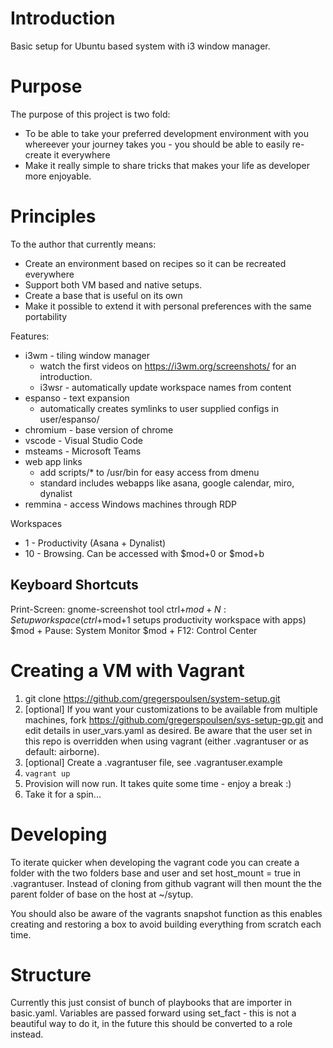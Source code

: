 

# Introduction
Basic setup for Ubuntu based system with i3 window manager. 

# Purpose
The purpose of this project is two fold:
* To be able to take your preferred development environment with you whereever
  your journey takes you - you should be able to easily re-create it everywhere
* Make it really simple to share tricks that makes your life as developer more
  enjoyable.

# Principles
To the author that currently means:
* Create an environment based on recipes so it can be recreated everywhere
* Support both VM based and native setups.
* Create a base that is useful on its own
* Make it possible to extend it with personal preferences with the same
  portability



Features:
* i3wm - tiling window manager
  - watch the first videos on https://i3wm.org/screenshots/ for an introduction.
  - i3wsr - automatically update workspace names from content
* espanso - text expansion
  - automatically creates symlinks to user supplied configs in user/espanso/
* chromium - base version of chrome
* vscode - Visual Studio Code
* msteams - Microsoft Teams
* web app links
  - add scripts/* to /usr/bin for easy access from dmenu
  - standard includes webapps like asana, google calendar, miro, dynalist
* remmina - access Windows machines through RDP


Workspaces
* 1 - Productivity (Asana + Dynalist)
* 10 - Browsing. Can be accessed with $mod+0 or $mod+b


## Keyboard Shortcuts

Print-Screen: gnome-screenshot tool
ctrl+$mod+N: Setup workspace (ctrl+$mod+1 setups productivity workspace with apps)
$mod + Pause: System Monitor
$mod + F12: Control Center

# Creating a VM with Vagrant

1. git clone https://github.com/gregerspoulsen/system-setup.git
2. [optional] If you want your customizations to be available from multiple
   machines, fork https://github.com/gregerspoulsen/sys-setup-gp.git and edit
   details in user_vars.yaml as desired. Be aware that the user set in this
   repo is overridden when using vagrant (either .vagrantuser or as default:
   airborne).
3. [optional] Create a .vagrantuser file, see .vagrantuser.example
5. `vagrant up`
6. Provision will now run. It takes quite some time - enjoy a break :)
8. Take it for a spin...

# Developing

To iterate quicker when developing the vagrant code you can create a folder
with the two folders base and user and set host_mount = true in
.vagrantuser. Instead of cloning from github vagrant will then mount the the
parent folder of base on the host at ~/sytup.

You should also be aware of the vagrants snapshot function as this enables
creating and restoring a box to avoid building everything from scratch each
time.

# Structure
Currently this just consist of bunch of playbooks that are importer in basic.yaml. Variables are passed forward using set_fact - this is not a beautiful way to do it, in the future this should be converted to a role instead.